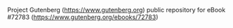 Project Gutenberg (https://www.gutenberg.org) public repository
for eBook #72783 (https://www.gutenberg.org/ebooks/72783)
